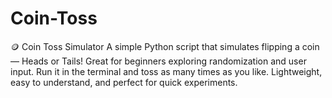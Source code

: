 # Coin-Toss
🪙 Coin Toss Simulator A simple Python script that simulates flipping a coin — Heads or Tails! Great for beginners exploring randomization and user input. Run it in the terminal and toss as many times as you like. Lightweight, easy to understand, and perfect for quick experiments.
